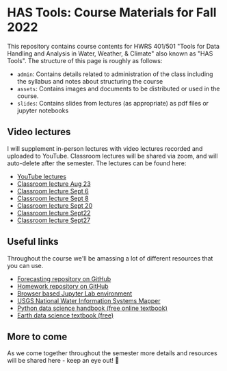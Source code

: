 # HAS Tools: Course Materials for Fall 2022

This repository contains course contents for HWRS 401/501 "Tools for Data Handling and Analysis in Water, Weather, & Climate" also known as "HAS Tools".
The structure of this page is roughly as follows:

 - `admin`: Contains details related to administration of the class including the syllabus and notes about structuring the course
 - `assets`: Contains images and documents to be distributed or used in the course.
 - `slides`: Contains slides from lectures (as appropriate) as pdf files or jupyter notebooks
 
 ## Video lectures
 
 I will supplement in-person lectures with video lectures recorded and uploaded to YouTube. Classroom lectures will be shared via zoom, and will auto-delete after the semester. The lectures can be found here:
 
  - [YouTube lectures](https://www.youtube.com/playlist?list=PL7bvZx2_0uUobn9riANO9nEPF1Pe2dClB)
  - [Classroom lecture Aug 23](https://arizona.zoom.us/rec/share/sPQwhCi7LLcGRaY-WRT_ODvW3Z7yI4eUBT2z8bKqBL5tixuQDJ_V1FQtw1eE2_dm.hWRwQHvhjVJjG6on)
  - [Classroom lecture Sept 6](https://arizona.zoom.us/rec/share/Vkq2-VtEDgLzYpK8dqt8Y92wOr_6_4_KOV_h9deFhTNz-rsWCxYeIh7s4z3RcN64.AvhYOxR-dnINiKU7)
  - [Classroom lecture Sept 8](https://arizona.zoom.us/rec/share/D6eL-cOKf85VOUqj5pgixbwqju4QLBb8cn4XVhMFKMOQOulgt0DiZDyvJglGRL3C.rzeBS_udeAulcBxW?startTime=1662649809000)
  - [Classroom lecture Sept 20](https://arizona.zoom.us/rec/share/5SgCFidTZ5CmtQUH-o1BPFzt2HlnpDyat0h8x5GY9OZOigHTYVZKXY_qhF75ECSt.PrIlPHnyZuPJKLT5)
  - [Classroom lecture Sept22](https://arizona.zoom.us/rec/share/rWzfGrwEhoMwsalwYBhnIGDp9mv3V0B0Y8Ek-w2M0eWqJKdDLAkOjHIFYEcX2JI.AO97-ltkYlo8PmhT?startTime=1663859319000)
  - [Classroom lecture Sept27](https://arizona.zoom.us/rec/share/LXf2icvAcBmu3k84t7bDsCjm6uOYGmV8vcJCBBQBR7nCWJutPTMrlSMKs-o8eVf9.by8L-vFLEjIPu6cB?startTime=1664291157000)

## Useful links
Throughout the course we'll be amassing a lot of different resources that you can use. 

- [Forecasting repository on GitHub](https://github.com/HAS-Tools-Fall2022/forecasting22)
- [Homework repository on GitHub](https://github.com/HAS-Tools-Fall2022/homework)
- [Browser based Jupyter Lab environment](https://jupyter.org/try-jupyter/lab/)
- [USGS National Water Information Systems Mapper](https://maps.waterdata.usgs.gov/mapper/index.html)
- [Python data science handbook (free online textbook)](https://jakevdp.github.io/PythonDataScienceHandbook/)
- [Earth data science textbook (free)](https://www.earthdatascience.org/courses/intro-to-earth-data-science/)

## More to come

As we come together throughout the semester more details and resources will be shared here - keep an eye out! 👀
